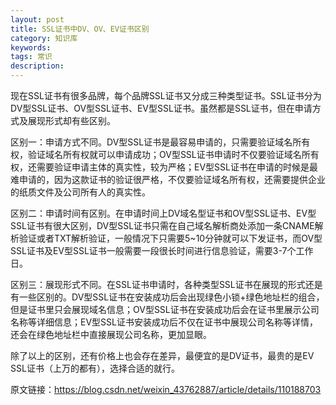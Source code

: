 ```yaml
---
layout: post
title: SSL证书中DV、OV、EV证书区别
category: 知识库
keywords: 
tags: 常识
description: 
---
```


现在SSL证书有很多品牌，每个品牌SSL证书又分成三种类型证书。SSL证书分为DV型SSL证书、OV型SSL证书、EV型SSL证书。虽然都是SSL证书，但在申请方式及展现形式却有些区别。

区别一：申请方式不同。DV型SSL证书是最容易申请的，只需要验证域名所有权，验证域名所有权就可以申请成功；OV型SSL证书申请时不仅要验证域名所有权，还需要验证申请主体的真实性，较为严格；EV型SSL证书在申请的时候是最难申请的，因为这款证书的验证很严格，不仅要验证域名所有权，还需要提供企业的纸质文件及公司所有人的真实性。

区别二：申请时间有区别。在申请时间上DV域名型证书和OV型SSL证书、EV型SSL证书有很大区别，DV型SSL证书只需在自己域名解析商处添加一条CNAME解析验证或者TXT解析验证，一般情况下只需要5~10分钟就可以下发证书，而OV型SSL证书及EV型SSL证书一般需要一段很长时间进行信息验证，需要3-7个工作日。

区别三：展现形式不同。在SSL证书申请时，各种类型SSL证书在展现的形式还是有一些区别的。DV型SSL证书在安装成功后会出现绿色小锁+绿色地址栏的组合，但是证书里只会展现域名信息；OV型SSL证书在安装成功后会在证书里展示公司名称等详细信息；EV型SSL证书安装成功后不仅在证书中展现公司名称等详情，还会在绿色地址栏中直接展现公司名称，更加显眼。

除了以上的区别，还有价格上也会存在差异，最便宜的是DV证书，最贵的是EV SSL证书（上万的都有），选择合适的就行。

原文链接：https://blog.csdn.net/weixin_43762887/article/details/110188703